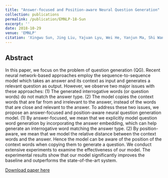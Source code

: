```yaml
---
title: "Answer-focused and Position-aware Neural Question Generation"
collection: publications
permalink: /publication/EMNLP-18-Sun
excerpt: ''
date: 2018-10-29
venue: 'EMNLP'
citation: 'Xingwu Sun, Jing Liu, Yajuan Lyu, Wei He, Yanjun Ma, Shi Wang: Answer-focused and Position-aware Neural Question Generation. EMNLP 2018: 3930-3939'
---
```

Abstract
--
In this paper, we focus on the problem of question generation (QG). Recent neural network-based approaches employ the sequence-to-sequence model which takes an answer and its context as input and generates a relevant question as output. However, we observe two major issues with these approaches: (1) The generated interrogative words (or question words) do not match the answer type. (2) The model copies the context words that are far from and irrelevant to the answer, instead of the words that are close and relevant to the answer. To address these two issues, we propose an answer-focused and position-aware neural question generation model. (1) By answer-focused, we mean that we explicitly model question word generation by incorporating the answer embedding, which can help generate an interrogative word matching the answer type. (2) By position-aware, we mean that we model the relative distance between the context words and the answer. Hence the model can be aware of the position of the context words when copying them to generate a question. We conduct extensive experiments to examine the effectiveness of our model. The experimental results show that our model significantly improves the baseline and outperforms the state-of-the-art system.

[Download paper here](https://aclanthology.org/D18-1427.pdf)

